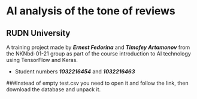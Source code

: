 # AI analysis of the tone of reviews
## RUDN University
A training project made by ***Ernest Fedorina*** and ***Timofey Artamonov*** from the NKNbd-01-21 group as part of the course introduction to AI technology using TensorFlow and Keras.
- Student numbers ***1032216454*** and ***1032216463***

###Instead of empty test.csv you need to open it and follow the link, then download the database and unpack it.
